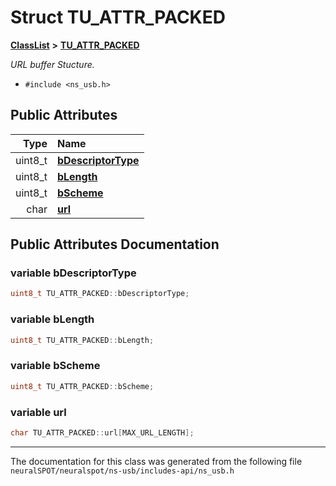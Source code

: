 

# Struct TU\_ATTR\_PACKED



[**ClassList**](annotated.md) **>** [**TU\_ATTR\_PACKED**](struct_t_u___a_t_t_r___p_a_c_k_e_d.md)



_URL buffer Stucture._ 

* `#include <ns_usb.h>`





















## Public Attributes

| Type | Name |
| ---: | :--- |
|  uint8\_t | [**bDescriptorType**](#variable-bdescriptortype)  <br> |
|  uint8\_t | [**bLength**](#variable-blength)  <br> |
|  uint8\_t | [**bScheme**](#variable-bscheme)  <br> |
|  char | [**url**](#variable-url)  <br> |












































## Public Attributes Documentation




### variable bDescriptorType 

```C++
uint8_t TU_ATTR_PACKED::bDescriptorType;
```






### variable bLength 

```C++
uint8_t TU_ATTR_PACKED::bLength;
```






### variable bScheme 

```C++
uint8_t TU_ATTR_PACKED::bScheme;
```






### variable url 

```C++
char TU_ATTR_PACKED::url[MAX_URL_LENGTH];
```




------------------------------
The documentation for this class was generated from the following file `neuralSPOT/neuralspot/ns-usb/includes-api/ns_usb.h`

